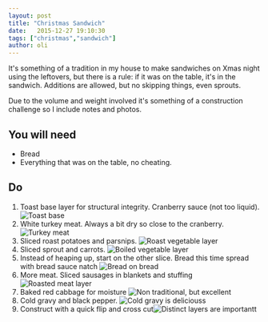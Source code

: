 ```yaml
---
layout: post
title: "Christmas Sandwich"
date:   2015-12-27 19:10:30
tags: ["christmas","sandwich"]
author: oli
---
```


It's something of a tradition in my house to make sandwiches on Xmas night using the leftovers, but there is a rule: if it was on the table, it's in the sandwich.  Additions are allowed, but no skipping things, even sprouts.

Due to the volume and weight involved it's something of a construction challenge so I include notes and photos.


## You will need

* Bread
* Everything that was on the table, no cheating.


## Do

1. Toast base layer for structural integrity.  Cranberry sauce (not too liquid). ![Toast base](/images/blog/christmas-sandwich/christmas-sandwich-10.jpg)
2. White turkey meat.  Always a bit dry so close to the cranberry.  ![Turkey meat](/images/blog/christmas-sandwich/christmas-sandwich-9.jpg)
3. Sliced roast potatoes and parsnips. ![Roast vegetable layer](/images/blog/christmas-sandwich/christmas-sandwich-8.jpg)
4. Sliced sprout and carrots.  ![Boiled vegetable layer](/images/blog/christmas-sandwich/christmas-sandwich-7.jpg)
5. Instead of heaping up, start on the other slice.  Bread this time spread with bread sauce natch ![Bread on bread](/images/blog/christmas-sandwich/christmas-sandwich-6.jpg)
6. More meat.  Sliced sausages in blankets and stuffing ![Roasted meat layer](/images/blog/christmas-sandwich/christmas-sandwich-5.jpg)
7. Baked red cabbage for moisture ![Non traditional, but excellent](/images/blog/christmas-sandwich/christmas-sandwich-4.jpg)
8. Cold gravy and black pepper. ![Cold gravy is deliciouss](/images/blog/christmas-sandwich/christmas-sandwich-3.jpg)
9. Construct with a quick flip and cross cut![Distinct layers are importantt](/images/blog/christmas-sandwich/christmas-sandwich-2.jpg)


